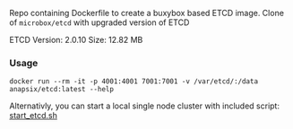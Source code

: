 Repo containing Dockerfile to create a buxybox based ETCD image. 
Clone of `microbox/etcd` with upgraded version of ETCD

ETCD Version: 2.0.10
Size: 12.82 MB

### Usage

    docker run --rm -it -p 4001:4001 7001:7001 -v /var/etcd/:/data anapsix/etcd:latest --help

Alternativly, you can start a local single node cluster with included script: [start_etcd.sh](https://raw.githubusercontent.com/anapsix/etcd/master/start_etcd.sh)

